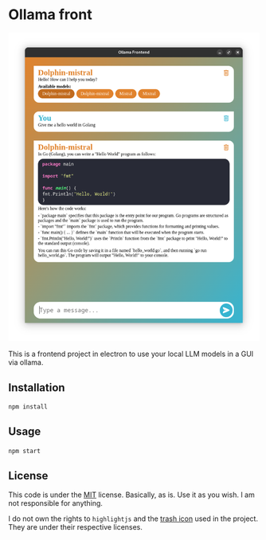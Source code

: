 # Ollama front

![screenshot.png](img/screenshot.png)

This is a frontend project in electron to use your local LLM models in a GUI via ollama.

## Installation

```bash
npm install
```

## Usage

```bash
npm start
```

## License
This code is under the [MIT](https://choosealicense.com/licenses/mit/) license.
Basically, as is. Use it as you wish. I am not responsible for anything.

I do not own the rights to `highlightjs` and the [trash icon](https://icons8.com/icon/4B0kCMNiLlmW/trash) used in the
project. They are under their respective licenses.
